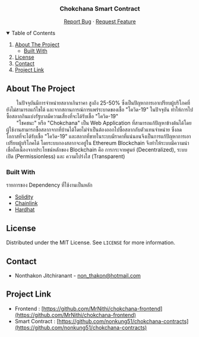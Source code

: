 <!-- PROJECT LOGO -->
<br />
<p align="center">
  <h3 align="center">Chokchana Smart Contract</h3>

  <p align="center">
    <a href="https://github.com/nonkung51/chokchana-contracts/issues">Report Bug</a>
    ·
    <a href="https://github.com/nonkung51/chokchana-contracts/issues">Request Feature</a>
  </p>
</p>

<!-- TABLE OF CONTENTS -->
<details open="open">
  <summary>Table of Contents</summary>
  <ol>
    <li>
      <a href="#about-the-project">About The Project</a>
      <ul>
        <li><a href="#built-with">Built With</a></li>
      </ul>
    </li>
    <li><a href="#license">License</a></li>
    <li><a href="#contact">Contact</a></li>
    <li><a href="#project-link">Project Link</a></li>
  </ol>
</details>

<!-- ABOUT THE PROJECT -->

## About The Project

&nbsp;&nbsp;&nbsp;&nbsp;&nbsp;&nbsp; ในปัจจุบันมีการจำหน่ายสลากเกินราคา สูงถึง 25-50% ซึ่งเป็นปัญหาการเอาเปรียบผู้บริโภคที่ยังไม่สามารถแก้ไขได้ และจากสถานการณ์การแพร่ระบาดของเชื้อ "โควิด-19" ในปัจจุบัน ทำให้การไปซื้อสลากกินแบ่งรัฐบาลมีความเสี่ยงที่จะได้รับเชื้อ "โควิด-19"   
&nbsp;&nbsp;&nbsp;&nbsp;&nbsp;&nbsp; "โชคชนะ" หรือ "Chokchana" เป็น Web Application ที่สามารถแก้ปัญหาข้างต้นได้โดยผู้ใช้งานสามารถซื้อสลากจากที่บ้านได้โดยไม่จำเป็นต้องออกไปซื้อสลากกับตัวแทนจำหน่าย ซึ่งลดโอกาสที่จะได้รับเชื้อ "โควิด-19" และสลากที่ขายในระบบมีราคาที่แน่นอนจึงเป็นการแก้ปัญหาการเอาเปรียบผู้บริโภคได้ โดยระบบกองสลากจะอยู่ใน Ethereum Blockchain จึงทำให้ระบบมีความน่าเชื่อถือเนื่องจากประโยชน์หลักของ Blockchain คือ การกระจายศูนย์ (Decentralized), ระบบเปิด (Permissionless) และ ความโปร่งใส (Transparent)

### Built With

รายการของ Dependency ที่ใช้งานเป็นหลัก
- [Solidity](https://github.com/ethereum/solidity)
- [Chainlink](https://chain.link)
- [Hardhat](https://hardhat.org)

<!-- LICENSE -->

## License

Distributed under the MIT License. See `LICENSE` for more information.

<!-- CONTACT -->

## Contact

- Nonthakon Jitchiranant - non_thakon@hotmail.com

<!-- ACKNOWLEDGEMENTS -->

## Project Link
- Frontend : [https://github.com/MrNithi/chokchana-frontend](https://github.com/MrNithi/chokchana-frontend)
- Smart Contract : [https://github.com/nonkung51/chokchana-contracts](https://github.com/nonkung51/chokchana-contracts)
